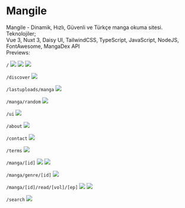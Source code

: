 # Mangile
Mangile - Dinamik, Hızlı, Güvenli ve Türkçe manga okuma sitesi. 
<br/>
Teknolojiler;<br/>
Vue 3, Nuxt 3, Daisy UI, TailwindCSS, TypeScript, JavaScript, NodeJS, FontAwesome, MangaDex API
<br/>
Previews:<br/>

`/`
<img src="https://cdn.discordapp.com/attachments/775822548519616562/1068921716715294852/image.png">
<img src="https://cdn.discordapp.com/attachments/775822548519616562/1069242953379360838/image.png">
<img src="https://cdn.discordapp.com/attachments/775822548519616562/1069243018906976307/image.png">

`/discover`
<img src="https://cdn.discordapp.com/attachments/775822548519616562/1068922699826593923/image.png">

`/lastuploads/manga`
<img src="https://cdn.discordapp.com/attachments/775822548519616562/1068922852914499614/image.png">

`/manga/random`
<img src="https://cdn.discordapp.com/attachments/775822548519616562/1068923653904924733/image.png">

`/ui`
<img src="https://cdn.discordapp.com/attachments/775822548519616562/1068923804040056929/image.png">

`/about`
<img src="https://cdn.discordapp.com/attachments/775822548519616562/1068923934000562326/image.png">

`/contact`
<img src="https://cdn.discordapp.com/attachments/775822548519616562/1068924091551203459/image.png">

`/terms`
<img src="https://cdn.discordapp.com/attachments/775822548519616562/1068924190029250580/image.png">

`/manga/[id]`
<img src="https://cdn.discordapp.com/attachments/775822548519616562/1068924396930084944/image.png">
<img src="https://cdn.discordapp.com/attachments/775822548519616562/1068924475141263550/image.png">

`/manga/genre/[id]`
<img src="https://cdn.discordapp.com/attachments/775822548519616562/1068924867837182002/image.png">

`/manga/[id]/read/[vol]/[ep]`
<img src="https://cdn.discordapp.com/attachments/775822548519616562/1068925126898356265/image.png">
<img src="https://cdn.discordapp.com/attachments/775822548519616562/1068925331437801552/image.png">

`/search`
<img src="https://cdn.discordapp.com/attachments/775822548519616562/1068925627115241533/image.png">
